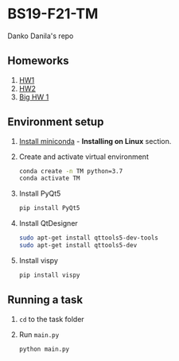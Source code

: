 # BS19-F21-TM

Danko Danila's repo

## Homeworks

1. [HW1](https://colab.research.google.com/drive/1PP9_DvqwEvWMQBGfOrU7PobwpEPjV-HC?usp=sharing)
2. [HW2](https://github.com/br4ch1st0chr0n3/TM/tree/master/HW2)
3. [Big HW 1](https://github.com/br4ch1st0chr0n3/TM/tree/master/Big-HW-1)

## Environment setup

1. [Install miniconda](https://docs.conda.io/projects/conda/en/latest/user-guide/install/linux.html) - **Installing on Linux** section.

1. Create and activate virtual environment

   ```sh
   conda create -n TM python=3.7
   conda activate TM
   ```

1. Install PyQt5

    ```sh
    pip install PyQt5
    ```

1. Install QtDesigner

   ```sh
   sudo apt-get install qttools5-dev-tools
   sudo apt-get install qttools5-dev
   ```

1. Install vispy

   ```sh
   pip install vispy
   ```

## Running a task

1. `cd` to the task folder
2. Run `main.py`

   ```sh
   python main.py
   ```
